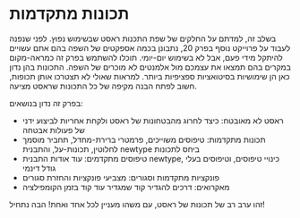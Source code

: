 # תכונות מתקדמות

בשלב זה, למדתם על החלקים של שפת התכנות ראסט שבשימוש נפוץ. לפני שנפנה לעבוד על פרוייקט נוסף בפרק 20, נתבונן בכמה אספקטים של השפה בהם אתם עשויים להיתקל מידי פעם, אבל לא בשימוש יום-יומי. תוכלו להשתמש בפרק זה כמראה-מקום במקרים בהם תמצאו את עצמכם מול אלמנטים לא מוכרים של השפה. התכונות בהן נדון כאן הן שימושיות בסיטואציות ספציפיות ביותר. למראות שאולי לא תצטרכו אותן תכופות, חשוב לפתח הבנה מקיפה של כל התכונות שראסט מציעה.

בפרק זה נדון בנושאים:

* ראסט לא מאובטח: כיצד לחרוג מהבטחונות של ראסט ולקחת אחריות לביצוע ידני של פעולות אבטחה
* תכונות מתקדמות: טיפוסים משוייכים, פרמטרי ברירת-מחדל, תחביר מוסמך לחלוטין, תכונות-על, והתבנית newtype ביחס לתכונות
* טיפוסים מתקדמים: עוד אודות התבנית newtype, כינויי טיפוסים, וטיפוסים בעלי גודל דינמי
* פונקציות מתקדמות וסגורים: מצביעי פונקציות והחזרת סגורים
* מאקרואים: דרכים להגדיר קוד שמגדיר עוד קוד בזמן הקומפילציה

זהו ערב רב של תכונות של ראסט, עם משהו מעניין לכל אחד ואחת! הבה נתחיל!
